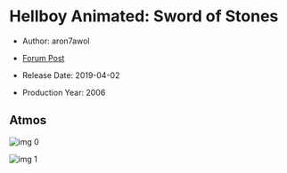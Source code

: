 # Hellboy Animated: Sword of Stones

* Author: aron7awol

* [Forum Post](https://www.avsforum.com/threads/bass-eq-for-filtered-movies.2995212/post-57867418)

* Release Date: 2019-04-02
* Production Year: 2006

## Atmos

![img 0](https://i.imgur.com/ordAqkP.jpg)

![img 1](https://i.imgur.com/7UCxMz3.jpg)


